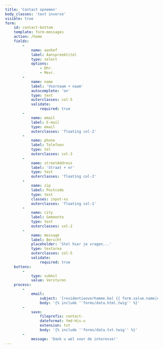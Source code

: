 ```yaml
---
title: 'Contact opnemen'
body_classes: 'text inverse'
visible: true
form:
    id: contact-bottom
    template: form-messages
    action: /home
    fields:
        -
            name: aanhef
            label: Aanspreektitel
            type: select
            options:
                - Dhr.
                - Mevr.
        -
            name: name
            label: 'Voornaam + naam'
            autocomplete: 'on'
            type: text
            outerclasses: col-5
            validate:
                required: true
        -
            name: email
            label: E-mail
            type: email
            outerclasses: 'floating col-2'
        -
            name: phone
            label: Telefoon
            type: tel
            outerclasses: col-3
        -
            name: streetAddress
            label: 'Straat + nr'
            type: text
            outerclasses: 'floating col-2'
        -
            name: zip
            label: Postcode
            type: text
            classes: input-xs
            outerclasses: 'floating col-1'
        -
            name: city
            label: Gemeente
            type: text
            outerclasses: col-2
        -
            name: message
            label: Bericht
            placeholder: 'Stel hier je vragen...'
            type: textarea
            outerclasses: col-5
            validate:
                required: true
    buttons:
        -
            type: submit
            value: Versturen
    process:
        -
            email:
                subject: '[residentieoverhamme.be] {{ form.value.name|e }}'
                body: '{% include ''forms/data.html.twig'' %}'
        -
            save:
                fileprefix: contact-
                dateformat: Ymd-His-u
                extension: txt
                body: '{% include ''forms/data.txt.twig'' %}'
        -
            message: 'Dank u wel voor de interesse!'
---
```


